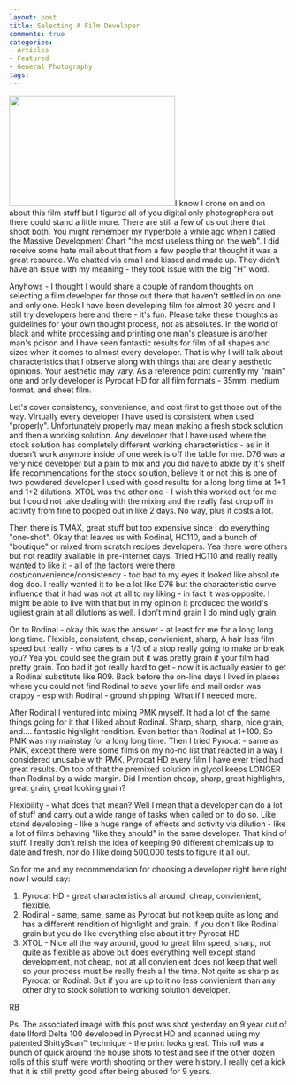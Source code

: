 ```yaml
---
layout: post
title: Selecting A Film Developer
comments: true
categories:
- Articles
- Featured
- General Photography
tags:
---
```

<a rel="prettyPhoto" href="http://photo.rwboyer.com/wp-content/uploads/2010/08/2010-006-23.jpg"><img class="alignleft size-medium wp-image-2121" title="2010-006-23" src="http://photo.rwboyer.com/wp-content/uploads/2010/08/2010-006-23-300x200.jpg" alt="" width="300" height="200" /></a>I know I drone on and on about this film stuff but I figured all of you digital only photographers out there could stand a little more. There are still a few of us out there that shoot both. You might remember my hyperbole a while ago when I called the Massive Development Chart "the most useless thing on the web". I did receive some hate mail about that from a few people that thought it was a great resource. We chatted via email and kissed and made up. They didn't have an issue with my meaning - they took issue with the big "H" word.

Anyhows - I thought I would share a couple of random thoughts on selecting a film developer for those out there that haven't settled in on one and only one. Heck I have been developing film for almost 30 years and I still try developers here and there - it's fun. Please take these thoughts as guidelines for your own thought process, not as absolutes. In the world of black and white processing and printing one man's pleasure is another man's poison and I have seen fantastic results for film of all shapes and sizes when it comes to almost every developer. That is why I will talk about characteristics that I observe along with things that are clearly aesthetic opinions. Your aesthetic may vary. As a reference point currently my "main" one and only developer is Pyrocat HD for all film formats - 35mm, medium format, and sheet film.

Let's cover consistency, convenience, and cost first to get those out of the way. Virtually every developer I have used is consistent when used "properly". Unfortunately properly may mean making a fresh stock solution and then a working solution. Any developer that I have used where the stock solution has completely different working characteristics - as in it doesn't work anymore inside of one week is off the table for me. D76 was a very nice developer but a pain to mix and you did have to abide by it's shelf life recommendations for the stock solution, believe it or not this is one of two powdered developer I used with good results for a long long time at 1+1 and 1+2 dilutions. XTOL was the other one - I wish this worked out for me but I could not take dealing with the mixing and the really fast drop off in activity from fine to pooped out in like 2 days. No way, plus it costs a lot.

Then there is TMAX, great stuff but too expensive since I do everything "one-shot". Okay that leaves us with Rodinal, HC110, and a bunch of "boutique" or mixed from scratch recipes developers. Yea there were others but not readily available in pre-internet days. Tried HC110 and really really wanted to like it - all of the factors were there cost/convenience/consistency - too bad to my eyes it looked like absolute dog doo. I really wanted it to be a lot like D76 but the characteristic curve influence that it had was not at all to my liking - in fact it was opposite. I might be able to live with that but in my opinion it produced the world's ugliest grain at all dilutions as well. I don't mind grain I do mind ugly grain.

On to Rodinal - okay this was the answer - at least for me for a long long long time. Flexible, consistent, cheap, convienient, sharp, A hair less film speed but really - who cares is a 1/3 of a stop really going to make or break you? Yea you could see the grain but it was pretty grain if your film had pretty grain. Too bad it got really hard to get - now it is actually easier to get a Rodinal substitute like R09. Back before the on-line days I lived in places where you could not find Rodinal to save your life and mail order was crappy - esp with Rodinal - ground shipping. What if I needed more.

After Rodinal I ventured into mixing PMK myself. It had a lot of the same things going for it that I liked about Rodinal. Sharp, sharp, sharp, nice grain, and.... fantastic highlight rendition. Even better than Rodinal at 1+100. So PMK was my mainstay for a long long time. Then I tried Pyrocat - same as PMK, except there were some films on my no-no list that reacted in a way I considered unusable with PMK. Pyrocat HD every film I have ever tried had great results. On top of that the premixed solution in glycol keeps LONGER than Rodinal by a wide margin. Did I mention cheap, sharp, great highlights, great grain, great looking grain?

Flexibility - what does that mean? Well I mean that a developer can do a lot of stuff and carry out a wide range of tasks when called on to do so. Like stand developing - like a huge range of effects and activity via dilution - like a lot of films behaving "like they should" in the same developer. That kind of stuff. I really don't relish the idea of keeping 90 different chemicals up to date and fresh, nor do I like doing 500,000 tests to figure it all out.

So for me and my recommendation for choosing a developer right here right now I would say:
<ol>
	<li>Pyrocat HD - great characteristics all around, cheap, convienient, flexible.</li>
	<li>Rodinal - same, same, same as Pyrocat but not keep quite as long and has a different rendition of highlight and grain. If you don't like Rodinal grain but you do like everything else about it try Pyrocat HD</li>
	<li>XTOL - Nice all the way around, good to great film speed, sharp, not quite as flexible as above but does everything well except stand development, not cheap, not at all convienient does not keep that well so your process must be really fresh all the time. Not quite as sharp as Pyrocat or Rodinal. But if you are up to it no less convienient than any other dry to stock solution to working solution developer.</li>
</ol>
RB

Ps. The associated image with this post was shot yesterday on 9 year out of date Ilford Delta 100 developed in Pyrocat HD and scanned using my patented ShittyScan™ technique - the print looks great. This roll was a bunch of quick around the house shots to test and see if the other dozen rolls of this stuff were worth shooting or they were history. I really get a kick that it is still pretty good after being abused for 9 years.